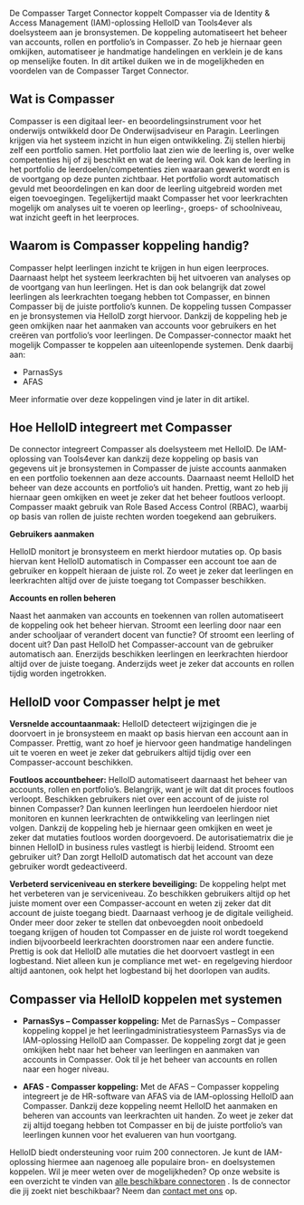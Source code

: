 De Compasser Target Connector koppelt Compasser via de Identity & Access Management (IAM)-oplossing HelloID van Tools4ever als doelsysteem aan je bronsystemen. De koppeling automatiseert het beheer van accounts, rollen en portfolio’s in Compasser. Zo heb je hiernaar geen omkijken, automatiseer je handmatige handelingen en verklein je de kans op menselijke fouten. In dit artikel duiken we in de mogelijkheden en voordelen van de Compasser Target Connector. 

## Wat is Compasser

Compasser is een digitaal leer- en beoordelingsinstrument voor het onderwijs ontwikkeld door De Onderwijsadviseur en Paragin. Leerlingen krijgen via het systeem inzicht in hun eigen ontwikkeling. Zij stellen hierbij zelf een portfolio samen. Het portfolio laat zien wie de leerling is, over welke competenties hij of zij beschikt en wat de leering wil. Ook kan de leerling in het portfolio de leerdoelen/competenties zien waaraan gewerkt wordt en is de voortgang op deze punten zichtbaar. Het portfolio wordt automatisch gevuld met beoordelingen en kan door de leerling uitgebreid worden met eigen toevoegingen. Tegelijkertijd maakt Compasser het voor leerkrachten mogelijk om analyses uit te voeren op leerling-, groeps- of schoolniveau, wat inzicht geeft in het leerproces. 


## Waarom is Compasser koppeling handig?
Compasser helpt leerlingen inzicht te krijgen in hun eigen leerproces. Daarnaast helpt het systeem leerkrachten bij het uitvoeren van analyses op de voortgang van hun leerlingen. Het is dan ook belangrijk dat zowel leerlingen als leerkrachten toegang hebben tot Compasser, en binnen Compasser bij de juiste portfolio’s kunnen. De koppeling tussen Compasser en je bronsystemen via HelloID zorgt hiervoor. Dankzij de koppeling heb je geen omkijken naar het aanmaken van accounts voor gebruikers en het creëren van portfolio’s voor leerlingen.
De Compasser-connector maakt het mogelijk Compasser te koppelen aan uiteenlopende systemen. Denk daarbij aan: 
*	ParnasSys 
*	AFAS

Meer informatie over deze koppelingen vind je later in dit artikel.

## Hoe HelloID integreert met Compasser

De connector integreert Compasser als doelsysteem met HelloID. De IAM-oplossing van Tools4ever kan dankzij deze koppeling op basis van gegevens uit je bronsystemen in Compasser de juiste accounts aanmaken en een portfolio toekennen aan deze accounts. Daarnaast neemt HelloID het beheer van deze accounts en portfolio’s uit handen. Prettig, want zo heb jij hiernaar geen omkijken en weet je zeker dat het beheer foutloos verloopt. Compasser maakt gebruik van Role Based Access Control (RBAC), waarbij op basis van rollen de juiste rechten worden toegekend aan gebruikers.   

**Gebruikers aanmaken**

HelloID monitort je bronsysteem en merkt hierdoor mutaties op. Op basis hiervan kent HelloID automatisch in Compasser een account toe aan de gebruiker en koppelt hieraan de juiste rol. Zo weet je zeker dat leerlingen en leerkrachten altijd over de juiste toegang tot Compasser beschikken.

**Accounts en rollen beheren**

Naast het aanmaken van accounts en toekennen van rollen automatiseert de koppeling ook het beheer hiervan. Stroomt een leerling door naar een ander schooljaar of verandert docent van functie? Of stroomt een leerling of docent uit? Dan past HelloID het Compasser-account van de gebruiker automatisch aan. Enerzijds beschikken leerlingen en leerkrachten hierdoor altijd over de juiste toegang. Anderzijds weet je zeker dat accounts en rollen tijdig worden ingetrokken.  

## HelloID voor Compasser helpt je met

**Versnelde accountaanmaak:** HelloID detecteert wijzigingen die je doorvoert in je bronsysteem en maakt op basis hiervan een account aan in Compasser. Prettig, want zo hoef je hiervoor geen handmatige handelingen uit te voeren en weet je zeker dat gebruikers altijd tijdig over een Compasser-account beschikken. 

**Foutloos accountbeheer:** HelloID automatiseert daarnaast het beheer van accounts, rollen en portfolio’s. Belangrijk, want je wilt dat dit proces foutloos verloopt. Beschikken gebruikers niet over een account of de juiste rol binnen Compasser? Dan kunnen leerlingen hun leerdoelen hierdoor niet monitoren en kunnen leerkrachten de ontwikkeling van leerlingen niet volgen. Dankzij de koppeling heb je hiernaar geen omkijken en weet je zeker dat mutaties foutloos worden doorgevoerd. De autorisatiematrix die je binnen HelloID in business rules vastlegt is hierbij leidend. Stroomt een gebruiker uit? Dan zorgt HelloID automatisch dat het account van deze gebruiker wordt gedeactiveerd.  

**Verbeterd serviceniveau en sterkere beveiliging:** De koppeling helpt met het verbeteren van je serviceniveau. Zo beschikken gebruikers altijd op het juiste moment over een Compasser-account en weten zij zeker dat dit account de juiste toegang biedt. Daarnaast verhoog je de digitale veiligheid. Onder meer door zeker te stellen dat onbevoegden nooit onbedoeld toegang krijgen of houden tot Compasser en de juiste rol wordt toegekend indien bijvoorbeeld leerkrachten doorstromen naar een andere functie. Prettig is ook dat HelloID alle mutaties die het doorvoert vastlegt in een logbestand. Niet alleen kun je compliance met wet- en regelgeving hierdoor altijd aantonen, ook helpt het logbestand bij het doorlopen van audits. 

## Compasser via HelloID koppelen met systemen

* **ParnasSys – Compasser koppeling:** Met de ParnasSys – Compasser koppeling koppel je het leerlingadministratiesysteem ParnasSys via de IAM-oplossing HelloID aan Compasser. De koppeling zorgt dat je geen omkijken hebt naar het beheer van leerlingen en aanmaken van accounts in Compasser. Ook til je het beheer van accounts en rollen naar een hoger niveau. 

* **AFAS - Compasser koppeling:** Met de AFAS – Compasser koppeling integreert je de HR-software van AFAS via de IAM-oplossing HelloID aan Compasser. Dankzij deze koppeling neemt HelloID het aanmaken en beheren van accounts van leerkrachten uit handen. Zo weet je zeker dat zij altijd toegang hebben tot Compasser en bij de juiste portfolio’s van leerlingen kunnen voor het evalueren van hun voortgang.

HelloID biedt ondersteuning voor ruim 200 connectoren. Je kunt de IAM-oplossing hiermee aan nagenoeg alle populaire bron- en doelsystemen koppelen. Wil je meer weten over de mogelijkheden? Op onze website is een overzicht te vinden van <a href="https://www.tools4ever.nl/connectoren/">alle beschikbare connectoren</a> . Is de connector die jij zoekt niet beschikbaar? Neem dan <a href="https://www.tools4ever.nl/contact/">contact met ons</a> op. 
